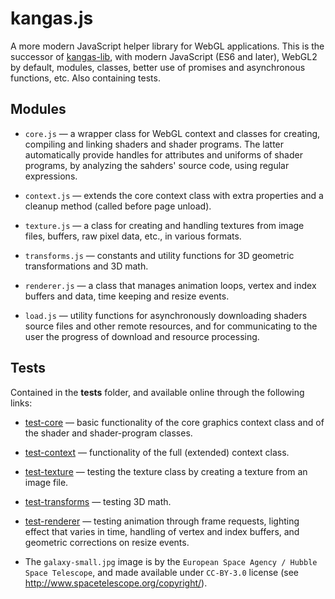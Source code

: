# kangas.js
A more modern JavaScript helper library for WebGL applications.
This is the successor of [kangas-lib](https://github.com/idofilin/kangas-lib), with modern 
JavaScript (ES6 and later), WebGL2 by default, modules, classes, better use of promises and asynchronous functions, etc. Also containing tests.

Modules
--
- `core.js` &mdash; a wrapper class for WebGL context and classes for
  creating, compiling and linking shaders and shader programs.
  The latter automatically provide handles for attributes and
  uniforms of shader programs, by analyzing the sahders'
  source code, using regular expressions.

- `context.js` &mdash; extends the core context class
  with extra properties and a cleanup method (called before page
  unload).

- `texture.js` &mdash; a class for creating and handling textures
  from image files, buffers, raw pixel data, etc., in various formats.

- `transforms.js` &mdash; constants and utility functions for 3D
  geometric transformations and 3D math.
  
- `renderer.js` &mdash; a class that manages animation loops, vertex
  and index buffers and data, time keeping and resize events.

- `load.js` &mdash; utility functions for asynchronously downloading
  shaders source files and other remote resources, and for
  communicating to the user the progress of download and resource processing. 

Tests
--
Contained in the __tests__ folder, and available online through the
following links:

- [test-core](https://filin.fi/kangas.js/tests/test-core.html)
  &mdash;
  basic functionality of the core graphics context class and of the shader and shader-program classes. 

- [test-context](https://filin.fi/kangas.js/tests/test-context.html)
  &mdash; functionality of the full (extended) context class.

- [test-texture](https://filin.fi/kangas.js/tests/test-texture.html)
  &mdash; testing the texture class by creating a texture from an image
  file.

- [test-transforms](https://filin.fi/kangas.js/tests/test-transforms.html)
  &mdash; testing 3D math. 

- [test-renderer](https://filin.fi/kangas.js/tests/test-renderer.html)
  &mdash;  testing animation through frame requests, lighting effect
  that varies in time, handling of vertex and index buffers, and
  geometric corrections on resize events.

- The `galaxy-small.jpg` image is by the `European Space Agency / Hubble Space Telescope`, and made available under `CC-BY-3.0` license (see http://www.spacetelescope.org/copyright/).

